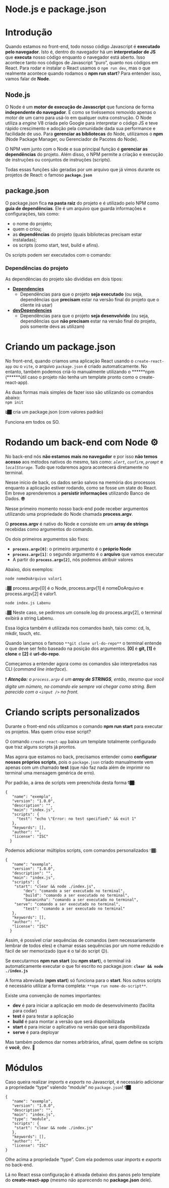 # Node.js e package.json

# Introdução

Quando estamos no front-end, todo nosso código Javascript é **executado pelo navegador**. Isto é, dentro do navegador há um **interpretador de JS** que **executa** nosso código enquanto o navegador está aberto. Isso acontece tanto nos códigos de Javascript “puro”, quanto nos códigos em React. Para rodar e instalar o React usamos o `npm run dev`, mas o que realmente acontece quando rodamos o **************npm run start**************? Para entender isso, vamos falar de ********Node********.

## Node.js

O Node é um **motor de execução de Javascript** que funciona de forma **independente do navegador**. É como se tivéssemos removido apenas o motor de um carro para usá-lo em qualquer outra construção. O Node utiliza a *engine* V8 criada pelo Google para interpretar o código JS e teve rápido crescimento e adoção pela comunidade dada sua performance e facilidade de uso. Para **gerenciar as bibliotecas** do Node, utilizamos o ******npm****** (Node Package Manager, ou Gerenciador de Pacotes do Node).

O NPM vem junto com o Node e sua principal função é **gerenciar as dependências** do projeto. Além disso, o NPM permite a criação e execução de instruções ou conjuntos de instruções (scripts).

Todas essas funções são geradas por um arquivo que já vimos durante os projetos de React: o famoso ************************`package.json`************************

## package.json

O package.json fica **na pasta raiz** do projeto e é utilizado pelo NPM como **guia de dependências**. Ele é um arquivo que guarda informações e configurações, tais como:

- o nome do projeto;
- quem o criou;
- as **dependências** do projeto (quais bibliotecas precisam estar instaladas);
- os scripts (como start, test, build e afins).

Os scripts podem ser executados com o comando:

### Dependências do projeto

As dependências do projeto são divididas em dois tipos:

- **[Dependencies](https://docs.npmjs.com/files/package.json#dependencies)**
    - Dependências para que o projeto **seja executado** (ou seja, dependências que **precisam** estar na versão final do projeto que o cliente irá usar)
- ******************************[devDependencies](https://docs.npmjs.com/cli/v7/configuring-npm/package-json#devdependencies)******************************
    - Dependências para que o projeto **seja desenvolvido** (ou seja, dependências que **não precisam** estar na versão final do projeto, pois somente devs as utilizam)

# Criando um package.json

No front-end, quando criamos uma aplicação React usando o `create-react-app` ou o `vite`, o arquivo `package.json` é criado automaticamente. No entanto, também podemos criá-lo manualmente utilizando o ******npm (******útil caso o projeto não tenha um template pronto como o create-react-app).

As duas formas mais simples de fazer isso são utilizando os comandos abaixo:  
`npm init`

**👆🏾** cria um package.json (com valores padrão)

Funciona em todos os SO.

# Rodando um back-end com Node **⚙️**

No back-end nós **não estamos mais no navegador** e por isso **não temos acesso** aos métodos nativos do mesmo, tais como: *`alert`*, *`confirm`*, *`prompt`* e *`localStorage`.* Tudo que rodaremos agora acontecerá diretamente no terminal.

Nesse início de back, os dados serão salvos na memória dos processos enquanto a aplicação estiver rodando, como se fosse um state do React. Em breve aprenderemos a ********************************************persistir informações******************************************** utilizando Banco de Dados. **🤓**

Nesse primeiro momento nosso back-end pode receber argumentos utilizando uma propriedade do Node chamada ************************process.argv************************.

O **process.argv** é nativo do Node e consiste em um **array de strings** recebidas como argumentos do comando.

Os dois primeiros argumentos são fixos:

- **`process.argv[0]`**: o primeiro argumento é o **próprio Node**
- **`process.argv[1]`**: o segundo argumento é o **arquivo** que vamos executar
- A partir do **`process.argv[2]`**, nós podemos atribuir valores

Abaixo, dois exemplos:

`node nomeDoArquivo valor1`

👆🏾 process.argv[0] é o Node, process.argv[1] é nomeDoArquivo e process.argv[2] é valor1.

`node index.js Labenu`

👆🏾 Neste caso, se pedirmos um console.log do process.argv[2], o terminal exibirá a string Labenu.

Essa lógica também é utilizada nos comandos bash, tais como: cd, ls, mkdir, touch, etc.

Quando lançamos o famoso `**git clone url-do-repo**` o terminal entende o que deve ser feito baseado na posição dos argumentos. **[0]** é **git, [1]** é **clone** e **[2]** é **url-do-repo**.

Começamos a entender agora como os comandos são interpretados nas CLI (*command line interface*).

❗ ***Atenção:** o `process.argv` é um **array de STRINGS**, então, mesmo que você digite um número, no comando ele sempre vai chegar como string. Bem parecido com o `<input />` no front.*

# Criando scripts personalizados

Durante o front-end nós utilizamos o comando **npm run start** para executar os projetos. Mas quem criou esse script?

O comando `create-react-app` baixa um template totalmente configurado que traz alguns scripts já prontos.

Mas agora que estamos no back, precisamos entender como **configurar nossos próprios scripts**, pois o `package.json` criado manualmente vem apenas com um chamado **test** (que não faz nada além de imprimir no terminal uma mensagem genérica de erro).

Por padrão, a área de scripts vem preenchida desta forma **👇🏾**:

```
{
   "name": "exemplo",
   "version": "1.0.0",
   "description": "",
   "main": "index.js",
   "scripts": {
     "test": "echo \"Error: no test specified\" && exit 1"
   },
   "keywords": [],
   "author": "",
   "license": "ISC"
  }
```

Podemos adicionar múltiplos scripts, com comandos personalizados 👇🏾:

```
{
   "name": "exemplo",
   "version": "1.0.0",
   "description": "",
   "main": "index.js",
   "scripts": {
    "start": "clear && node ./index.js",
		"dev": "comando a ser executado no terminal",
		"build": "comando a ser executado no terminal",
		"bananinha": "comando a ser executado no terminal",
   	"serve": "comando a ser executado no terminal",
		"test": "comando a ser executado no terminal"
   },
   "keywords": [],
   "author": "",
   "license": "ISC"
  }
```

Assim, é possível criar sequências de comandos (sem necessariamente lembrar de todos eles) e chamar essas sequências por um nome reduzido e fácil de ser memorizado (que é o tal do script 😉).

Se executarmos **npm run start** (ou **npm start**), o terminal irá automaticamente executar o que foi escrito no package.json: **`clear && node ./index.js`**

A forma abreviada (**npm start**) só funciona para o **start**. Nos outros scripts é necessário utilizar a forma completa: `**npm run nome-do-script**`.

Existe uma convenção de nomes importantes:

- **dev** é para iniciar a aplicação em modo de desenvolvimento (facilita para codar)
- **test** é para testar a aplicação
- **build** é para montar a versão que será disponibilizada
- **start** é para iniciar o aplicativo na versão que será disponibilizada
- **serve** é para deployar

Mas também podemos dar nomes arbitrários, afinal, quem define os scripts é **você**, dev. 🤩

# Módulos

Caso queira realizar *imports* e *exports* no Javascript, é necessário adicionar a propriedade “type” valendo “module” no `package.json`! **👇🏾**

```
{
   "name": "exemplo",
   "version": "1.0.0",
   "description": "",
   "main": "index.js",
   "type": "module",
   "scripts": {
    "start": "clear && node ./index.js"
   },
   "keywords": [],
   "author": "",
   "license": "ISC"
}
```
Olhe acima a propriedade “type”. Com ela podemos usar *imports* e *exports* no back-end.

Lá no React essa configuração é ativada debaixo dos panos pelo template do **create-react-app** (mesmo não aparecendo no **package.json** dele).